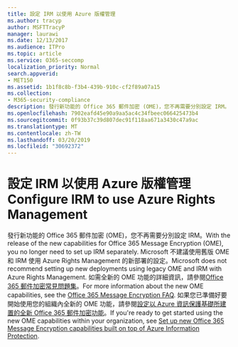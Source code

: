 ```yaml
---
title: 設定 IRM 以使用 Azure 版權管理
ms.author: tracyp
author: MSFTTracyP
manager: laurawi
ms.date: 12/13/2017
ms.audience: ITPro
ms.topic: article
ms.service: O365-seccomp
localization_priority: Normal
search.appverid:
- MET150
ms.assetid: 1b1f8c8b-f3b4-439b-910c-cf2f89a07a15
ms.collection:
- M365-security-compliance
description: 發行新功能的 Office 365 郵件加密 (OME)，您不再需要分別設定 IRM。 Microsoft 不建議使用舊版 OME 和 IRM 使用 Azure Rights Management 的新部署的設定。 如需全新的 OME 功能的詳細資訊，請參閱 Office 365 郵件加密常見問題集。 如果您已準備好要開始使用您的組織內全新的 OME 功能，請參閱 < Set up 新 Office 365 郵件加密功能內建的 Azure 資訊保護的最上層。
ms.openlocfilehash: 7902eafd45e90a9aa5ac4c34fbeec066425473b4
ms.sourcegitcommit: 0f93b37c39d807dec91f118aa671a3430c47a9ac
ms.translationtype: MT
ms.contentlocale: zh-TW
ms.lasthandoff: 03/20/2019
ms.locfileid: "30692372"
---
```

# <a name="configure-irm-to-use-azure-rights-management"></a><span data-ttu-id="badb3-106">設定 IRM 以使用 Azure 版權管理</span><span class="sxs-lookup"><span data-stu-id="badb3-106">Configure IRM to use Azure Rights Management</span></span>

<span data-ttu-id="badb3-107">發行新功能的 Office 365 郵件加密 (OME)，您不再需要分別設定 IRM。</span><span class="sxs-lookup"><span data-stu-id="badb3-107">With the release of the new capabilities for Office 365 Message Encryption (OME), you no longer need to set up IRM separately.</span></span> <span data-ttu-id="badb3-108">Microsoft 不建議使用舊版 OME 和 IRM 使用 Azure Rights Management 的新部署的設定。</span><span class="sxs-lookup"><span data-stu-id="badb3-108">Microsoft does not recommend setting up new deployments using legacy OME and IRM with Azure Rights Management.</span></span> <span data-ttu-id="badb3-109">如需全新的 OME 功能的詳細資訊，請參閱[Office 365 郵件加密常見問題集](https://support.office.com/article/0432dce9-d9b6-4e73-8a13-4a932eb0081e)。</span><span class="sxs-lookup"><span data-stu-id="badb3-109">For more information about the new OME capabilities, see the [Office 365 Message Encryption FAQ](https://support.office.com/article/0432dce9-d9b6-4e73-8a13-4a932eb0081e).</span></span> <span data-ttu-id="badb3-110">如果您已準備好要開始使用您的組織內全新的 OME 功能，請參閱[設定以 Azure 資訊保護基礎所建置的全新 Office 365 郵件加密功能](https://support.office.com/article/7ff0c040-b25c-4378-9904-b1b50210d00e)。</span><span class="sxs-lookup"><span data-stu-id="badb3-110">If you're ready to get started using the new OME capabilities within your organization, see [Set up new Office 365 Message Encryption capabilities built on top of Azure Information Protection](https://support.office.com/article/7ff0c040-b25c-4378-9904-b1b50210d00e).</span></span>
  

